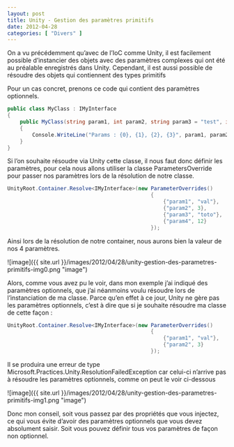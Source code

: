 ```yaml
---
layout: post
title: Unity - Gestion des paramètres primitifs
date: 2012-04-28
categories: [ "Divers" ]
---
```


On a vu précédemment qu’avec de l’IoC comme Unity, il est facilement possible d’instancier des objets avec des paramètres complexes qui ont été au préalable enregistrés dans Unity. Cependant, il est aussi possible de résoudre des objets qui contiennent des types primitifs

Pour un cas concret, prenons ce code qui contient des paramètres optionnels.

```csharp
public class MyClass : IMyInterface  
{  
    public MyClass(string param1, int param2, string param3 = "test", int param4 = 42)  
    {  
        Console.WriteLine("Params : {0}, {1}, {2}, {3}", param1, param2, param3, param4);  
    }  
}
```

Si l’on souhaite résoudre via Unity cette classe, il nous faut donc définir les paramètres, pour cela nous allons utiliser la classe ParametersOverride pour passer nos paramètres lors de la résolution de notre classe.

```csharp
UnityRoot.Container.Resolve<IMyInterface>(new ParameterOverrides()  
                                              {  
                                                  {"param1", "val"},  
                                                  {"param2", 3},  
                                                  {"param3", "toto"},  
                                                  {"param4", 12}  
                                              });
```

Ainsi lors de la résolution de notre container, nous aurons bien la valeur de nos 4 paramètres.

![image]({{ site.url }}/images/2012/04/28/unity-gestion-des-parametres-primitifs-img0.png "image")

Alors, comme vous avez pu le voir, dans mon exemple j’ai indiqué des paramètres optionnels, que j’ai néanmoins voulu résoudre lors de l’instanciation de ma classe. Parce qu’en effet à ce jour, Unity ne gère pas les paramètres optionnels, c’est à dire que si je souhaite résoudre ma classe de cette façon :

```csharp
UnityRoot.Container.Resolve<IMyInterface>(new ParameterOverrides()  
                                              {  
                                                  {"param1", "val"},  
                                                  {"param2", 3}  
                                              });
```

Il se produira une erreur de type Microsoft.Practices.Unity.ResolutionFailedException car celui-ci n’arrive pas à résoudre les paramètres optionnels, comme on peut le voir ci-dessous

![image]({{ site.url }}/images/2012/04/28/unity-gestion-des-parametres-primitifs-img1.png "image")

Donc mon conseil, soit vous passez par des propriétés que vous injectez, ce qui vous évite d’avoir des paramètres optionnels que vous devez absolument saisir. Soit vous pouvez définir tous vos paramètres de façon non optionnel.
